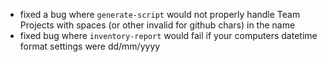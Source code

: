- fixed a bug where `generate-script` would not properly handle Team Projects with spaces (or other invalid for github chars) in the name
- fixed bug where `inventory-report` would fail if your computers datetime format settings were dd/mm/yyyy